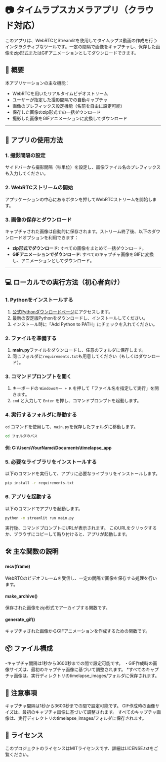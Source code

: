 # 📷 タイムラプスカメラアプリ（クラウド対応）

このアプリは、WebRTCとStreamlitを使用してタイムラプス動画の作成を行うインタラクティブなツールです。一定の間隔で画像をキャプチャし、保存した画像をzip形式またはGIFアニメーションとしてダウンロードできます。

## 📄 概要

本アプリケーションの主な機能：
- WebRTCを用いたリアルタイムビデオストリーム
- ユーザーが指定した撮影間隔での自動キャプチャ
- 画像のプレフィックス設定機能（名前を自由に設定可能）
- 保存した画像のzip形式での一括ダウンロード
- 撮影した画像をGIFアニメーションに変換してダウンロード

---

## 🚀 アプリの使用方法

### 1. 撮影間隔の設定
サイドバーから撮影間隔（秒単位）を設定し、画像ファイル名のプレフィックスも入力してください。

### 2. WebRTCストリームの開始
アプリケーションの中心にあるボタンを押してWebRTCストリームを開始します。

### 3. 画像の保存とダウンロード
キャプチャされた画像は自動的に保存されます。ストリーム終了後、以下のダウンロードオプションを利用できます：
- **zip形式でダウンロード**: すべての画像をまとめて一括ダウンロード。
- **GIFアニメーションでダウンロード**: すべてのキャプチャ画像をGIFに変換し、アニメーションとしてダウンロード。

---

## 💻 ローカルでの実行方法（初心者向け）

### 1. Pythonをインストールする
1. [公式Pythonダウンロードページ](https://www.python.org/)にアクセスします。
2. 最新の安定版Pythonをダウンロードし、インストールしてください。
3. インストール時に「Add Python to PATH」にチェックを入れてください。

### 2. ファイルを準備する
1. **main.py**ファイルをダウンロードし、任意のフォルダに保存します。
2. 同じフォルダに`requirements.txt`も用意してください（もしくはダウンロード）。

### 3. コマンドプロンプトを開く
1. キーボードの `Windowsキー + R` を押して「ファイル名を指定して実行」を開きます。
2. `cmd` と入力して `Enter` を押し、コマンドプロンプトを起動します。

### 4. 実行するフォルダに移動する
`cd` コマンドを使用して、`main.py`を保存したフォルダに移動します。
```bash
cd フォルダのパス
```
#### 例: C:\Users\YourName\Documents\timelapse_app

### 5. 必要なライブラリをインストールする
以下のコマンドを実行して、アプリに必要なライブラリをインストールします。
```bash
pip install -r requirements.txt
```

### 6. アプリを起動する
以下のコマンドでアプリを起動します。
```bash
python -m streamlit run main.py
```
実行後、コマンドプロンプトにURLが表示されます。
このURLをクリックするか、ブラウザにコピーして貼り付けると、アプリが起動します。

## 🛠️ 主な関数の説明
#### recv(frame)
WebRTCのビデオフレームを受信し、一定の間隔で画像を保存する処理を行います。
#### make_archive()
保存された画像をzip形式でアーカイブする関数です。
#### generate_gif()
キャプチャされた画像からGIFアニメーションを作成するための関数です。

## 📦 ファイル構成
-キャプチャ間隔は1秒から3600秒までの間で設定可能です。
・GIF作成時の画像サイズは、最初のキャプチャ画像に基づいて調整されます。
*すべてのキャプチャ画像は、実行ディレクトリのtimelapse_images/フォルダに保存されます。

## 🌟 注意事項
キャプチャ間隔は1秒から3600秒までの間で設定可能です。
GIF作成時の画像サイズは、最初のキャプチャ画像に基づいて調整されます。
すべてのキャプチャ画像は、実行ディレクトリのtimelapse_images/フォルダに保存されます。

## 📜 ライセンス
このプロジェクトのライセンスはMITライセンスです、詳細はLICENSE.txtをご覧ください。
